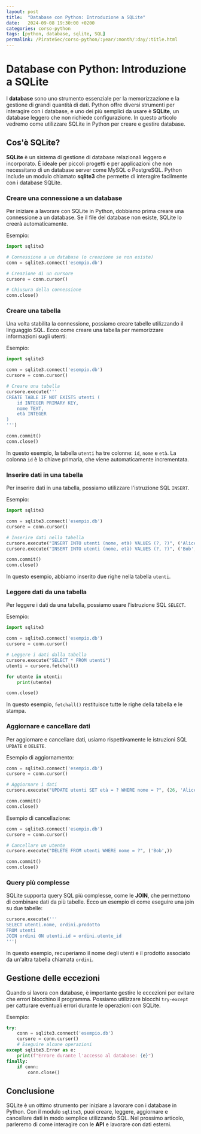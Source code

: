 ```yaml
---
layout: post
title:  "Database con Python: Introduzione a SQLite"
date:   2024-09-08 19:30:00 +0200
categories: corso-python
tags: [python, database, sqlite, SQL]
permalink: /PirateSec/corso-python/:year/:month/:day/:title.html
---
```


# Database con Python: Introduzione a SQLite

I **database** sono uno strumento essenziale per la memorizzazione e la gestione di grandi quantità di dati. Python offre diversi strumenti per interagire con i database, e uno dei più semplici da usare è **SQLite**, un database leggero che non richiede configurazione. In questo articolo vedremo come utilizzare SQLite in Python per creare e gestire database.

## Cos'è SQLite?

**SQLite** è un sistema di gestione di database relazionali leggero e incorporato. È ideale per piccoli progetti e per applicazioni che non necessitano di un database server come MySQL o PostgreSQL. Python include un modulo chiamato **sqlite3** che permette di interagire facilmente con i database SQLite.

### Creare una connessione a un database

Per iniziare a lavorare con SQLite in Python, dobbiamo prima creare una connessione a un database. Se il file del database non esiste, SQLite lo creerà automaticamente.

Esempio:
```python
import sqlite3

# Connessione a un database (o creazione se non esiste)
conn = sqlite3.connect('esempio.db')

# Creazione di un cursore
cursore = conn.cursor()

# Chiusura della connessione
conn.close()
```

### Creare una tabella

Una volta stabilita la connessione, possiamo creare tabelle utilizzando il linguaggio SQL. Ecco come creare una tabella per memorizzare informazioni sugli utenti:

Esempio:
```python
import sqlite3

conn = sqlite3.connect('esempio.db')
cursore = conn.cursor()

# Creare una tabella
cursore.execute('''
CREATE TABLE IF NOT EXISTS utenti (
    id INTEGER PRIMARY KEY,
    nome TEXT,
    età INTEGER
)
''')

conn.commit()
conn.close()
```

In questo esempio, la tabella `utenti` ha tre colonne: `id`, `nome` e `età`. La colonna `id` è la chiave primaria, che viene automaticamente incrementata.

### Inserire dati in una tabella

Per inserire dati in una tabella, possiamo utilizzare l'istruzione SQL `INSERT`.

Esempio:
```python
import sqlite3

conn = sqlite3.connect('esempio.db')
cursore = conn.cursor()

# Inserire dati nella tabella
cursore.execute("INSERT INTO utenti (nome, età) VALUES (?, ?)", ('Alice', 25))
cursore.execute("INSERT INTO utenti (nome, età) VALUES (?, ?)", ('Bob', 30))

conn.commit()
conn.close()
```

In questo esempio, abbiamo inserito due righe nella tabella `utenti`.

### Leggere dati da una tabella

Per leggere i dati da una tabella, possiamo usare l'istruzione SQL `SELECT`.

Esempio:
```python
import sqlite3

conn = sqlite3.connect('esempio.db')
cursore = conn.cursor()

# Leggere i dati dalla tabella
cursore.execute("SELECT * FROM utenti")
utenti = cursore.fetchall()

for utente in utenti:
    print(utente)

conn.close()
```

In questo esempio, `fetchall()` restituisce tutte le righe della tabella e le stampa.

### Aggiornare e cancellare dati

Per aggiornare e cancellare dati, usiamo rispettivamente le istruzioni SQL `UPDATE` e `DELETE`.

Esempio di aggiornamento:
```python
conn = sqlite3.connect('esempio.db')
cursore = conn.cursor()

# Aggiornare i dati
cursore.execute("UPDATE utenti SET età = ? WHERE nome = ?", (26, 'Alice'))

conn.commit()
conn.close()
```

Esempio di cancellazione:
```python
conn = sqlite3.connect('esempio.db')
cursore = conn.cursor()

# Cancellare un utente
cursore.execute("DELETE FROM utenti WHERE nome = ?", ('Bob',))

conn.commit()
conn.close()
```

### Query più complesse

SQLite supporta query SQL più complesse, come le **JOIN**, che permettono di combinare dati da più tabelle. Ecco un esempio di come eseguire una join su due tabelle:

```python
cursore.execute('''
SELECT utenti.nome, ordini.prodotto 
FROM utenti
JOIN ordini ON utenti.id = ordini.utente_id
''')
```

In questo esempio, recuperiamo il nome degli utenti e il prodotto associato da un'altra tabella chiamata `ordini`.

## Gestione delle eccezioni

Quando si lavora con database, è importante gestire le eccezioni per evitare che errori blocchino il programma. Possiamo utilizzare blocchi `try-except` per catturare eventuali errori durante le operazioni con SQLite.

Esempio:
```python
try:
    conn = sqlite3.connect('esempio.db')
    cursore = conn.cursor()
    # Eseguire alcune operazioni
except sqlite3.Error as e:
    print(f"Errore durante l'accesso al database: {e}")
finally:
    if conn:
        conn.close()
```

## Conclusione

SQLite è un ottimo strumento per iniziare a lavorare con i database in Python. Con il modulo `sqlite3`, puoi creare, leggere, aggiornare e cancellare dati in modo semplice utilizzando SQL. Nel prossimo articolo, parleremo di come interagire con le **API** e lavorare con dati esterni.

